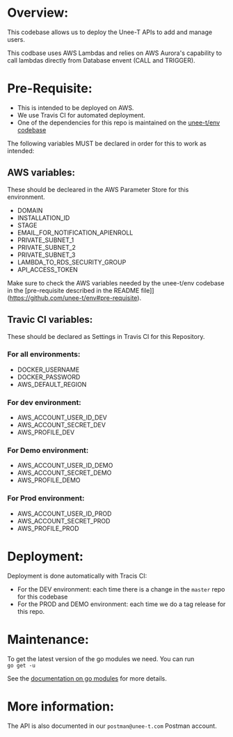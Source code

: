 # Overview:

This codebase allows us to deploy the Unee-T APIs to add and manage users.

This codbase uses AWS Lambdas and relies on AWS Aurora's capability to call lambdas directly from Database envent (CALL and TRIGGER).

# Pre-Requisite:

- This is intended to be deployed on AWS.
- We use Travis CI for automated deployment.
- One of the dependencies for this repo is maintained on the [unee-t/env codebase](https://github.com/unee-t/env)

The following variables MUST be declared in order for this to work as intended:

## AWS variables:

These should be decleared in the AWS Parameter Store for this environment.

- DOMAIN
- INSTALLATION_ID
- STAGE
- EMAIL_FOR_NOTIFICATION_APIENROLL
- PRIVATE_SUBNET_1
- PRIVATE_SUBNET_2
- PRIVATE_SUBNET_3
- LAMBDA_TO_RDS_SECURITY_GROUP
- API_ACCESS_TOKEN

Make sure to check the AWS variables needed by the unee-t/env codebase in the [pre-requisite described in the README file]](https://github.com/unee-t/env#pre-requisite).

## Travic CI variables:

These should be declared as Settings in Travis CI for this Repository.

### For all environments:
 - DOCKER_USERNAME
 - DOCKER_PASSWORD
 - AWS_DEFAULT_REGION

### For dev environment:
 - AWS_ACCOUNT_USER_ID_DEV
 - AWS_ACCOUNT_SECRET_DEV
 - AWS_PROFILE_DEV

### For Demo environment:
 - AWS_ACCOUNT_USER_ID_DEMO
 - AWS_ACCOUNT_SECRET_DEMO
 - AWS_PROFILE_DEMO

### For Prod environment:
 - AWS_ACCOUNT_USER_ID_PROD
 - AWS_ACCOUNT_SECRET_PROD
 - AWS_PROFILE_PROD

# Deployment:

Deployment is done automatically with Tracis CI:
- For the DEV environment: each time there is a change in the `master` repo for this codebase
- For the PROD and DEMO environment: each time we do a tag release for this repo.

# Maintenance:

To get the latest version of the go modules we need. 
You can run\
`go get -u`

See the [documentation on go modules](https://blog.golang.org/using-go-modules) for more details.

# More information:

The API is also documented in our `postman@unee-t.com` Postman account.
